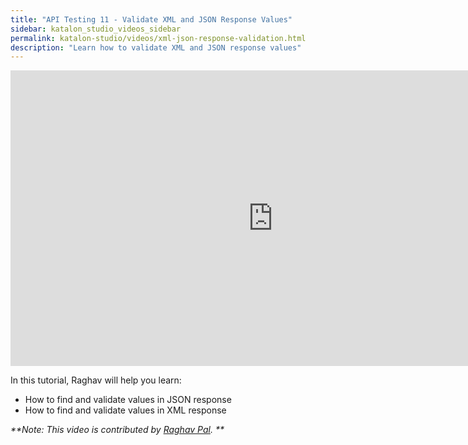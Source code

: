 ```yaml
---
title: "API Testing 11 - Validate XML and JSON Response Values"
sidebar: katalon_studio_videos_sidebar
permalink: katalon-studio/videos/xml-json-response-validation.html
description: "Learn how to validate XML and JSON response values"
---
```

<iframe width="840" height="473" src="https://www.youtube.com/embed/CnM7ElInbvE" frameborder="0" allow="autoplay; encrypted-media" allowfullscreen="">&nbsp;</iframe>


In this tutorial, Raghav will help you learn:

* How to find and validate values in JSON response
* How to find and validate values in XML response

_**Note: This video is contributed by [Raghav Pal](https://www.youtube.com/channel/UCTt7pyY-o0eltq14glaG5dg). **_
